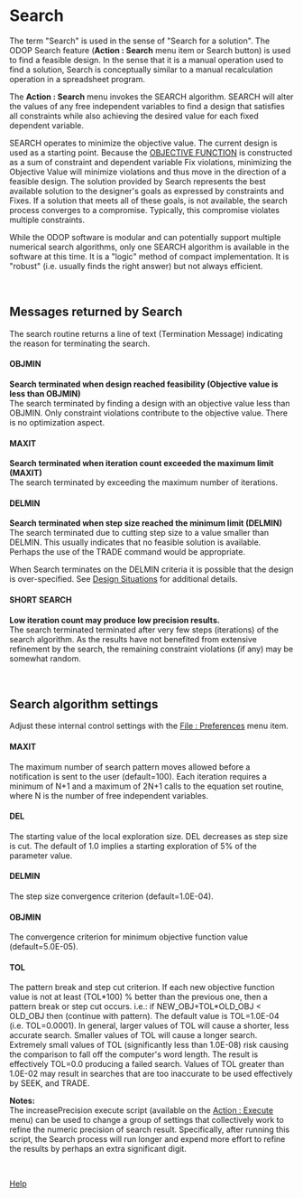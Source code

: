 # Search 

The term "Search" is used in the sense of "Search for a solution". 
The ODOP Search feature (**Action : Search** menu item or Search button) 
is used to find a feasible design. 
In the sense that it is a manual operation used to find a solution,
Search is conceptually similar to a manual recalculation operation in a spreadsheet program. 

The **Action : Search** menu invokes the SEARCH algorithm. 
SEARCH will alter the values of any free independent variables to find a 
design that satisfies all constraints while also achieving the desired 
value for each fixed dependent variable. 

SEARCH operates to minimize the objective value. 
The current design is used as a starting point. 
Because the [OBJECTIVE FUNCTION](terminology.html#obj) is constructed as a sum of 
constraint and dependent variable Fix violations, 
minimizing the Objective Value will minimize violations and 
thus move in the direction of a feasible design.
The solution provided by Search represents the best available solution to the 
designer's goals as expressed by constraints and Fixes. 
If a solution that meets all of these goals, is not available, 
the search process converges to a compromise. 
Typically, this compromise violates multiple constraints.

While the ODOP software is modular and can potentially support multiple numerical search algorithms, 
only one SEARCH algorithm is available in the software at this time. 
It is a "logic" method of compact implementation. 
It is "robust" (i.e. usually finds the right answer) but not always efficient. 

&nbsp;

## Messages returned by Search   

The search routine returns a line of text (Termination Message) 
indicating the reason for terminating the search. 

#### OBJMIN   
**Search terminated when design reached feasibility (Objective value is less than OBJMIN)**   
The search terminated by finding a design with an objective value less than OBJMIN. 
Only constraint violations contribute to the objective value. 
There is no optimization aspect. 

#### MAXIT   
**Search terminated when iteration count exceeded the maximum limit (MAXIT)**   
The search terminated by exceeding the maximum number of iterations. 

#### DELMIN   
**Search terminated when step size reached the minimum limit (DELMIN)**   
The search terminated due to cutting step size to a value smaller than DELMIN. 
This usually indicates that no feasible solution is available. 
Perhaps the use of the TRADE command would be appropriate. 

When Search terminates on the DELMIN criteria it is possible that the design is over-specified. 
See [Design Situations](/docs/Help/designSituations.html) for additional details. 

#### SHORT SEARCH   
**Low iteration count may produce low precision results.**   
The search terminated terminated after very few steps (iterations) of the search algorithm. 
As the results have not benefited from extensive refinement by the search, 
the remaining constraint violations (if any) may be somewhat random.

&nbsp;

## Search algorithm settings 

Adjust these internal control settings with the [File : Preferences](menus.html#FilePreferences) menu item. 

#### MAXIT   
The maximum number of search pattern moves allowed before a notification is sent to the user (default=100). 
Each iteration requires a minimum of N+1 and a maximum of 2N+1 calls to the equation set routine, 
where N is the number of free independent variables. 

#### DEL   
The starting value of the local exploration size. 
DEL decreases as step size is cut. 
The default of 1.0 implies a starting exploration of 5% of the parameter value. 

#### DELMIN   
The step size convergence criterion (default=1.0E-04). 

#### OBJMIN   
The convergence criterion for minimum objective function value (default=5.0E-05). 

#### TOL   
The pattern break and step cut criterion. 
If each new objective function value is not at least (TOL\*100) % better than the previous one, 
then a pattern break or step cut occurs. 
i.e.: if NEW\_OBJ+TOL*OLD\_OBJ < OLD_OBJ then (continue with pattern). 
The default value is TOL=1.0E-04 (i.e. TOL=0.0001). 
In general, larger values of TOL will cause a shorter, less accurate search. 
Smaller values of TOL will cause a longer search. 
Extremely small values of TOL (significantly less than 1.0E-08) 
risk causing the comparison to fall off the computer's word length. 
The result is effectively TOL=0.0 producing a failed search. 
Values of TOL greater than 1.0E-02 may result in searches 
that are too inaccurate to be used effectively by SEEK, and TRADE. 
 
 **Notes:**   
 The increasePrecision execute script 
 (available on the [Action : Execute](/docs/Help/menus.html#ActionExecute) menu) 
 can be used to change a group of settings that collectively work to 
 refine the numeric precision of search result. 
 Specifically, after running this script, 
 the Search process will run longer and expend more effort to refine the results 
 by perhaps an extra significant digit. 
 
&nbsp;
 
 [Help](/docs/Help)
 

